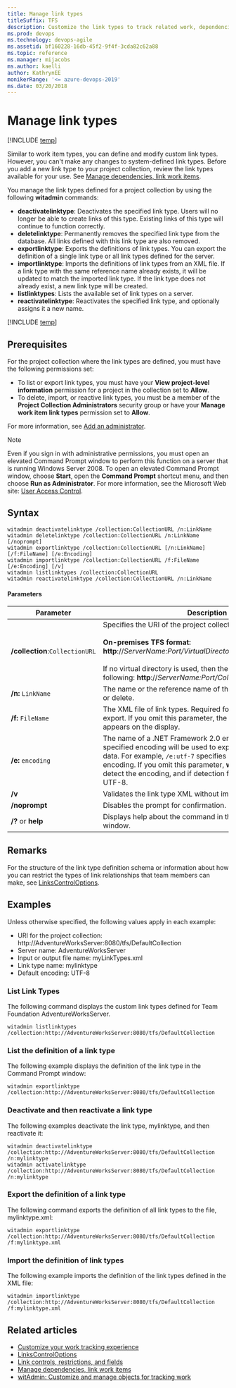 ```yaml
---
title: Manage link types
titleSuffix: TFS  
description: Customize the link types to track related work, dependencies, and changes made over time - Team Foundation Server (TFS)
ms.prod: devops
ms.technology: devops-agile
ms.assetid: bf160228-16db-45f2-9f4f-3cda82c62a88
ms.topic: reference
ms.manager: mijacobs
ms.author: kaelli
author: KathrynEE
monikerRange: '<= azure-devops-2019'
ms.date: 03/20/2018
---
```


# Manage link types

[!INCLUDE [temp](../../_shared/customization-witadmin-plus-version-header.md)]

Similar to work item types, you can define and modify custom link types. However, you can't make any changes to system-defined link types. Before you add a new link type to your project collection, review the link types available for your use. See [Manage dependencies, link work items](../../boards/queries/link-work-items-support-traceability.md).  
  
You manage the link types defined for a project collection by using the following **witadmin** commands:  
-   **deactivatelinktype**:  Deactivates the specified link type. Users will no longer be able to create links of this type. Existing links of this type will continue to function correctly.    
-   **deletelinktype**:  Permanently removes the specified link type from the database. All links defined with this link type are also removed.    
-   **exportlinktype**:  Exports the definitions of link types. You can export the definition of a single link type or all link types defined for the server. 
-   **importlinktype**:  Imports the definitions of link types from an XML file. If a link type with the same reference name already exists, it will be updated to match the imported link type. If the link type does not already exist, a new link type will be created.   
-   **listlinktypes**:  Lists the available set of link types on a server. 
-   **reactivatelinktype**: Reactivates the specified link type, and optionally assigns it a new name.  
  
[!INCLUDE [temp](../../_shared/witadmin-run-tool.md)]  

## Prerequisites  
  
 For the project collection where the link types are defined, you must have the following permissions set:  
  
-   To list or export link types, you must have your **View project-level information** permission for a project in the collection set to **Allow**.    
-   To delete, import, or reactive link types, you must be a member of the **Project Collection Administrators** security group or have your **Manage work item link types** permission set to **Allow**.  
  
For more information, see [Add an administrator](../../organizations/security/set-project-collection-level-permissions.md).  
  
> [!NOTE]
>  Even if you sign in with administrative permissions, you must open an elevated Command Prompt window to perform this function on a server that is running Windows Server 2008. To open an elevated Command Prompt window, choose **Start**, open the **Command Prompt** shortcut menu, and then choose **Run as Administrator**.  For more information, see the Microsoft Web site: [User Access Control](https://go.microsoft.com/fwlink/?LinkId=111235).  
  
## Syntax  
  
```  
witadmin deactivatelinktype /collection:CollectionURL /n:LinkName  
witadmin deletelinktype /collection:CollectionURL /n:LinkName [/noprompt]   
witadmin exportlinktype /collection:CollectionURL [/n:LinkName] [/f:FileName] [/e:Encoding]   
witadmin importlinktype /collection:CollectionURL /f:FileName [/e:Encoding] [/v]  
witadmin listlinktypes /collection:CollectionURL  
witadmin reactivatelinktype /collection:CollectionURL /n:LinkName  
```  
  
#### Parameters  
  
|**Parameter**|**Description**|  
|-------------------|---------------------|  
|**/collection**:`CollectionURL`|Specifies the URI of the project collection. For example:<br /><br /> **On-premises TFS format:  http**://*ServerName:Port/VirtualDirectoryName/CollectionName*<br /><br /> If no virtual directory is used, then the format for the URI is the following: **http**://*ServerName:Port/CollectionName*. |  
|**/n:** `LinkName`|The name or the reference name of the link type to deactivate or delete.|  
|**/f:** `FileName`|The XML file of link types. Required for import, optional for export. If you omit this parameter, the command output appears on the display.|  
|**/e:** `encoding`|The name of a .NET Framework 2.0 encoding format. The specified encoding will be used to export or import the XML data. For example, `/e:utf-7` specifies Unicode (UTF-7) encoding. If you omit this parameter, **witadmin** attempts to detect the encoding, and if detection fails, **witadmin** uses UTF-8.|  
|**/v**|Validates the link type XML without importing it.|  
|**/noprompt**|Disables the prompt for confirmation.|  
|**/?** or **help**|Displays help about the command in the Command Prompt window.|  
  
## Remarks  
 
For the structure of the link type definition schema or information about how you can restrict the types of link relationships that team members can make, see [LinksControlOptions](../xml/linkscontroloptions-xml-elements.md).  
  
## Examples  
 Unless otherwise specified, the following values apply in each example:  
  
-   URI for the project collection: http://AdventureWorksServer:8080/tfs/DefaultCollection    
-   Server name: AdventureWorksServer    
-   Input or output file name: myLinkTypes.xml    
-   Link type name: mylinktype    
-   Default encoding: UTF-8  
  
### List Link Types  
 The following command displays the custom link types defined for Team Foundation AdventureWorksServer.  
  
```  
witadmin listlinktypes /collection:http://AdventureWorksServer:8080/tfs/DefaultCollection  
```  
  
### List the definition of a link type  
 The following example displays the definition of the link type in the Command Prompt window:  
  
```  
witadmin exportlinktype /collection:http://AdventureWorksServer:8080/tfs/DefaultCollection  
```  
  
### Deactivate and then reactivate a link type  
 The following examples deactivate the link type, mylinktype, and then reactivate it:  
  
```  
witadmin deactivatelinktype /collection:http://AdventureWorksServer:8080/tfs/DefaultCollection /n:mylinktype  
witadmin activatelinktype /collection:http://AdventureWorksServer:8080/tfs/DefaultCollection /n:mylinktype  
```  
  
### Export the definition of a link type  
 The following command exports the definition of all link types to the file, mylinktype.xml:  
  
```  
witadmin exportlinktype /collection:http://AdventureWorksServer:8080/tfs/DefaultCollection /f:mylinktype.xml  
```  
  
### Import the definition of link types  
 The following example imports the definition of the link types defined in the XML file:  
  
```  
witadmin importlinktype /collection:http://AdventureWorksServer:8080/tfs/DefaultCollection /f:mylinktype.xml  
```  
  
## Related articles 
- [Customize your work tracking experience](../customize-work.md)    
- [LinksControlOptions](../xml/linkscontroloptions-xml-elements.md)
- [Link controls, restrictions, and fields](../../boards/queries/linking-attachments.md)   
- [Manage dependencies, link work items](../../boards/queries/link-work-items-support-traceability.md)   
- [witAdmin: Customize and manage objects for tracking work](witadmin-customize-and-manage-objects-for-tracking-work.md)